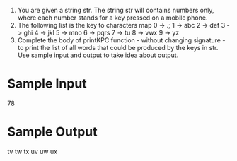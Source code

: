 1. You are given a string str. The string str will contains numbers only, where each number stands for a key pressed on a mobile phone.
2. The following list is the key to characters map
    0 -> .;
   1 -> abc
   2 -> def
   3 -> ghi
   4 -> jkl
   5 -> mno
   6 -> pqrs
   7 -> tu
   8 -> vwx
   9 -> yz
3. Complete the body of printKPC function - without changing signature - to print the list of all words that could be produced by the keys in str.
Use sample input and output to take idea about output.

# Sample Input

78

# Sample Output

tv
tw
tx
uv
uw
ux